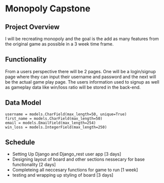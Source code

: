 
# Monopoly Capstone

## Project Overview

I will be recreating monopoly and the goal is the add as many features from the original game as possible in a 3 week time frame.

## Functionality

From a users perspective there will be 2 pages. One will be a login/signup page where they can input their username and password and the next will be the actual game play page.
The users information used to signup as well as gameplay data like win/loss ratio will be stored in the back-end.
## Data Model

    username = models.CharField(max_length=50, unique=True)
    first_name = models.CharField(max_length=50)
    email = models.EmailField(max_length=254)
    win_loss = models.IntegerField(max_length=250)

## Schedule

* Setting Up Django and Django_rest user app [3 days]
* Designing layout of board and other sections nessecary for base functionality [2 days]
* Completeing all neccesary functions for game to run [1 week]
* testing and wrapping up styling of board [3 days]



